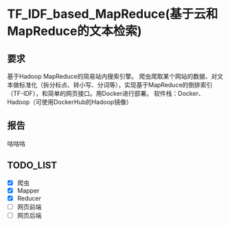 # TF_IDF_based_MapReduce(基于云和MapReduce的文本检索)
## 要求
基于Hadoop MapReduce的简易站内搜索引擎。
爬虫爬取某个网站的数据、对文本做标准化（拆分标点、转小写、分词等），实现基于MapReduce的倒排索引（TF-IDF），和简单的网页接口。用Docker进行部署。
软件栈：Docker、Hadoop（可使用DockerHub的Hadoop镜像）
## 报告
咕咕咕

## TODO_LIST
- [x] 爬虫
- [x] Mapper
- [x] Reducer
- [ ] 网页前端
- [ ] 网页后端

